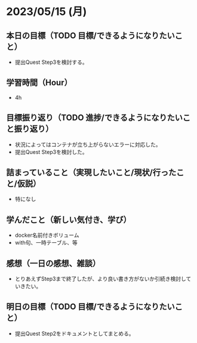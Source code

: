 
# 2023/05/15 (月)

## 本日の目標（TODO 目標/できるようになりたいこと）

- 提出Quest Step3を検討する。

## 学習時間（Hour）

- 4h

## 目標振り返り（TODO 進捗/できるようになりたいこと振り返り）

- 状況によってはコンテナが立ち上がらないエラーに対応した。
- 提出Quest Step3を検討した。

## 詰まっていること（実現したいこと/現状/行ったこと/仮説）

- 特になし

## 学んだこと（新しい気付き、学び）

- docker名前付きボリューム
- with句、一時テーブル、等

## 感想（一日の感想、雑談）

- とりあえずStep3まで終了したが、より良い書き方がないか引続き検討していきたい。

## 明日の目標（TODO 目標/できるようになりたいこと）

- 提出Quest Step2をドキュメントとしてまとめる。
